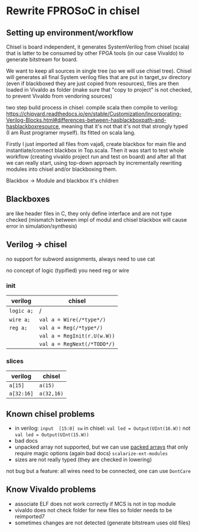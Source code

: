 # Rewrite FPROSoC in chisel

## Setting up environment/workflow

Chisel is board independent, it generates SystemVerilog from chisel (scala) that is latter to be consumed by other FPGA tools (in our case Vivaldo) to generate bitstream for board.

We want to keep all sources in single tree (so we will use chisel tree). Chisel will generates all final System verilog files that are put in target_sv directory (even if blackboxed they are just copied from resources), files are then loaded in Vivaldo as folder (make sure that "copy to project" is not checked, to prevent Vivaldo from vendoring sources)

two step build process in chisel: compile scala then compile to verilog: <https://chipyard.readthedocs.io/en/stable/Customization/Incorporating-Verilog-Blocks.html#differences-between-hasblackboxpath-and-hasblackboxresource>, meaning that it's not that it's not that strongly typed (I am Rust programer myself). Its fitted on scala lang.

Firstly I just imported all files from vaja6, create blackbox for main file and instantiate/connect blackbox in Top.scala. Then it was start to test whole workflow (creating vivaldo project run and test on board) and after all that we can really start, using top-down approach by incrementally rewriting modules into chisel and/or blackboxing them.

Blackbox -> Module and blackbox it's children

## Blackboxes

are like header files in C, they only define interface and are not type checked (mismatch between impl of modul and chisel blackbox will cause error in simulation/synthesis)

## Verilog -> chisel

no support for subword assignments, always need to use cat

no concept of logic (typified) you need reg or wire

### init

| verilog | chisel |
|---------|--------|
| `logic a;` | / |
|`wire a;`| `val a = Wire(/*type*/)`|
|`reg a;`| `val a = Reg(/*type*/)`|
|| `val a = RegInit(r.U(w.W))`|
|| `val a = RegNext(/*TODO*/)`|

### slices

| verilog | chisel |
|---------|--------|
| `a[15]` | `a(15)`|
|`a[32:16]`| `a(32,16)`|

## Known chisel problems

- in verilog: `input  [15:0] sw` in chisel: `val led = Output(UInt(16.W))` not `val led = Output(UInt(15.W))`
- bad docs
- unpacked array not supported, but we can use [packed arrays](https://verificationguide.com/systemverilog/systemverilog-packed-and-unpacked-array/) that only require magic options (again bad docs) `scalarize-ext-modules`
- sizes are not really typed (they are checked in lowering)

not bug but a feature: all wires need to be connected, one can use `DontCare`

## Know Vivaldo problems

- associate ELF does not work correctly if MCS is not in top module
- vivaldo does not check folder for new files so folder needs to be reimported7
- sometimes changes are not detected (generate bitstream uses old files)
